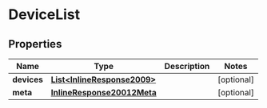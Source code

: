 
# DeviceList

## Properties
Name | Type | Description | Notes
------------ | ------------- | ------------- | -------------
**devices** | [**List&lt;InlineResponse2009&gt;**](InlineResponse2009.md) |  |  [optional]
**meta** | [**InlineResponse20012Meta**](InlineResponse20012Meta.md) |  |  [optional]



